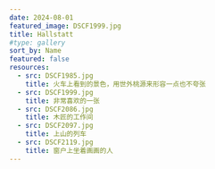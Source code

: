 ```yaml
---
date: 2024-08-01
featured_image: DSCF1999.jpg
title: Hallstatt
#type: gallery
sort_by: Name
featured: false
resources:
  - src: DSCF1985.jpg
    title: 火车上看到的景色，用世外桃源来形容一点也不夸张
  - src: DSCF1999.jpg
    title: 非常喜欢的一张
  - src: DSCF2086.jpg
    title: 木匠的工作间
  - src: DSCF2097.jpg
    title: 上山的列车
  - src: DSCF2119.jpg
    title: 窗户上坐着画画的人
---
```

